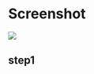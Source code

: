 # Screenshot

![](https://github.com/yanjiabin/ExtendsRingPrigressBar/blob/master/pic/screen1.gif)

## step1 
